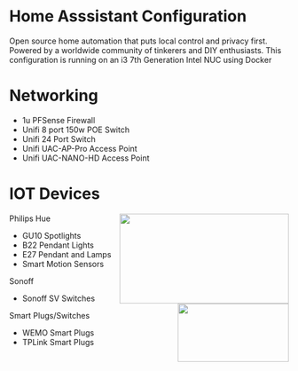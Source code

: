 # Home Asssistant Configuration

Open source home automation that puts local control and privacy first. Powered by a worldwide community of tinkerers and DIY enthusiasts. This configuration is running on an i3 7th Generation Intel NUC using Docker

# Networking
- 1u PFSense Firewall
- Unifi 8 port 150w POE Switch
- Unifi 24 Port Switch
- Unifi UAC-AP-Pro Access Point
- Unifi UAC-NANO-HD Access Point

# IOT Devices
<img align="right" width="305" height="162" src="https://raw.githubusercontent.com/noodlemctwoodle/hassio/master/www/logo-hue.png">

Philips Hue
- GU10 Spotlights
- B22 Pendant Lights
- E27 Pendant and Lamps
- Smart Motion Sensors

<img align="right" width="200" height="105" src="https://raw.githubusercontent.com/noodlemctwoodle/hassio/master/www/sonofflogo-600x315.png">

Sonoff
- Sonoff SV Switches

Smart Plugs/Switches
- WEMO Smart Plugs
- TPLink Smart Plugs 

